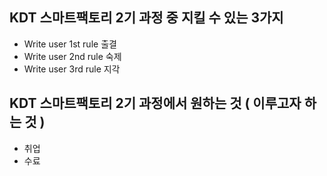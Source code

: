 ## KDT 스마트팩토리 2기 과정 중 지킬 수 있는 3가지
- Write user 1st rule 출결
- Write user 2nd rule 숙제
- Write user 3rd rule 지각

## KDT 스마트팩토리 2기 과정에서 원하는 것 ( 이루고자 하는 것 )
- 취업
- 수료